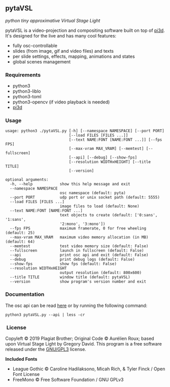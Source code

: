 ## pytaVSL
*python tiny approximative Virtual Stage Light*

pytaVSL is a video-projection and compositing software built on top of [pi3d](https://github.com/tipam/pi3d/). It's designed for the live and has many cool features:
- fully osc-controllable
- slides (from image, gif and video files) and texts
- per slide settings, effects, mapping, animations and states
- global scenes management

### Requirements

- python3
- python3-liblo
- python3-toml
- python3-opencv (if video playback is needed)
- [pi3d](https://github.com/tipam/pi3d/)


### Usage

```
usage: python3 ./pytaVSL.py [-h] [--namespace NAMESPACE] [--port PORT]
                            [--load FILES [FILES ...]]
                            [--text NAME:FONT [NAME:FONT ...]] [--fps FPS]
                            [--max-vram MAX_VRAM] [--memtest] [--fullscreen]
                            [--api] [--debug] [--show-fps]
                            [--resolution WIDTHxHEIGHT] [--title TITLE]
                            [--version]

optional arguments:
  -h, --help            show this help message and exit
  --namespace NAMESPACE
                        osc namespace (default: pyta)
  --port PORT           udp port or unix socket path (default: 5555)
  --load FILES [FILES ...]
                        image files to load (default: None)
  --text NAME:FONT [NAME:FONT ...]
                        text objects to create (default: ['0:sans', '1:sans',
                        '2:mono', '3:mono'])
  --fps FPS             maximum framerate, 0 for free wheeling (default: 25)
  --max-vram MAX_VRAM   maximum video memory allocation (in MB) (default: 64)
  --memtest             test video memory size (default: False)
  --fullscreen          launch in fullscreen (default: False)
  --api                 print osc api and exit (default: False)
  --debug               print debug logs (default: False)
  --show-fps            show fps (default: False)
  --resolution WIDTHxHEIGHT
                        output resolution (default: 800x600)
  --title TITLE         window title (default: pytaVSL)
  --version             show program's version number and exit
```

### Documentation

The osc api can be read [here](https://github.com/PlagiatBros/pytaVSL/blob/master/API) or by running the following command:
```
python3 pytaVSL.py --api | less -cr
```

###  License

Copyleft © 2019 Plagiat Brother; Original Code © Aurélien Roux; based upon Virtual Stage Light by Gregory David.
This program is a free software released under the [GNU/GPL3](https://github.com/PlagiatBros/pytaVSL/blob/master/LICENSE) license.

**Included Fonts**

- League Gothic © Caroline Hadilaksono, Micah Rich, & Tyler Finck / Open Font License
- FreeMono © Free Software Foundation / GNU GPLv3
